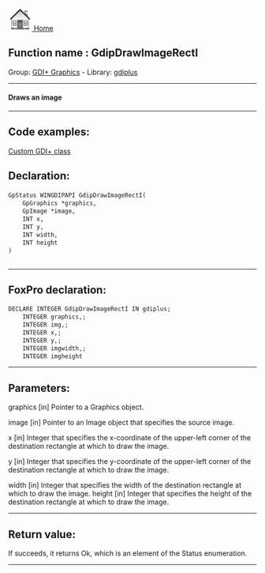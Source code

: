 [<img src="../../images/home.png"> Home ](https://github.com/VFPX/Win32API)  

## Function name : GdipDrawImageRectI
Group: [GDI+ Graphics](../../functions_group.md#GDIplus_Graphics)  -  Library: [gdiplus](../../../libraries.md#gdiplus)  
***  


#### Draws an image
***  


## Code examples:
[Custom GDI+ class](../../samples/sample_450.md)  

## Declaration:
```foxpro  
GpStatus WINGDIPAPI GdipDrawImageRectI(
	GpGraphics *graphics,
	GpImage *image,
	INT x,
	INT y,
	INT width,
	INT height
)
  
```  
***  


## FoxPro declaration:
```foxpro  
DECLARE INTEGER GdipDrawImageRectI IN gdiplus;
	INTEGER graphics,;
	INTEGER img,;
	INTEGER x,;
	INTEGER y,;
	INTEGER imgwidth,;
	INTEGER imgheight  
```  
***  


## Parameters:
graphics
[in] Pointer to a Graphics object.

image
[in] Pointer to an Image object that specifies the source image. 

x
[in] Integer that specifies the x-coordinate of the upper-left corner of the destination rectangle at which to draw the image. 

y
[in] Integer that specifies the y-coordinate of the upper-left corner of the destination rectangle at which to draw the image. 

width
[in] Integer that specifies the width of the destination rectangle at which to draw the image. 
height
[in] Integer that specifies the height of the destination rectangle at which to draw the image. 
  
***  


## Return value:
If succeeds, it returns Ok, which is an element of the Status enumeration.  
***  

